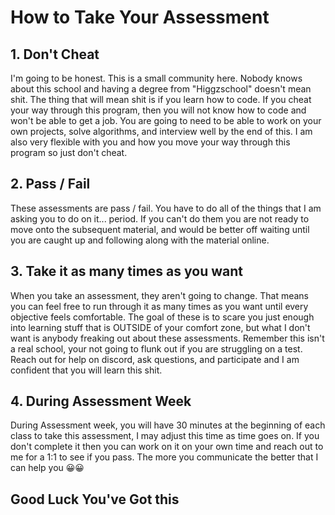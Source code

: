 # How to Take Your Assessment

## 1. Don't Cheat

I'm going to be honest. This is a small community here. Nobody knows about this school and having a degree from "Higgzschool" doesn't mean shit. The thing that will mean shit is if you learn how to code. If you cheat your way through this program, then you will not know how to code and won't be able to get a job. You are going to need to be able to work on your own projects, solve algorithms, and interview well by the end of this. I am also very flexible with you and how you move your way through this program so just don't cheat.

## 2. Pass / Fail

These assessments are pass / fail. You have to do all of the things that I am asking you to do on it... period. If you can't do them you are not ready to move onto the subsequent material, and would be better off waiting until you are caught up and following along with the material online.

## 3. Take it as many times as you want

When you take an assessment, they aren't going to change. That means you can feel free to run through it as many times as you want until every objective feels comfortable. The goal of these is to scare you just enough into learning stuff that is OUTSIDE of your comfort zone, but what I don't want is anybody freaking out about these assessments. Remember this isn't a real school, your not going to flunk out if you are struggling on a test. Reach out for help on discord, ask questions, and participate and I am confident that you will learn this shit.

## 4. During Assessment Week

During Assessment week, you will have 30 minutes at the beginning of each class to take this assessment, I may adjust this time as time goes on. If you don't complete it then you can work on it on your own time and reach out to me for a 1:1 to see if you pass. The more you communicate the better that I can help you  😀😀 


## Good Luck You've Got this
